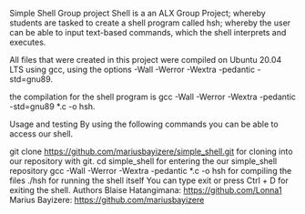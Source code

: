 Simple Shell Group project
Shell is a an ALX Group Project; whereby students are tasked to create a shell program called hsh; whereby the user can be able to input text-based commands, which the shell interprets and executes.

All files that were created in this project were compiled on Ubuntu 20.04 LTS using gcc, using the options -Wall -Werror -Wextra -pedantic -std=gnu89.

the compilation for the shell program is gcc -Wall -Werror -Wextra -pedantic -std=gnu89 *.c -o hsh.

Usage and testing
By using the following commands you can be able to access our shell.

git clone https://github.com/mariusbayizere/simple_shell.git for cloning into our repository with git.
cd simple_shell for entering the our simple_shell repository
gcc -Wall -Werror -Wextra -pedantic *.c -o hsh for compiling the files
./hsh for running the shell itself
You can type exit or press Ctrl + D for exiting the shell.
Authors
Blaise Hatangimana: https://github.com/Lonna1
Marius Bayizere: https://github.com/mariusbayizere
